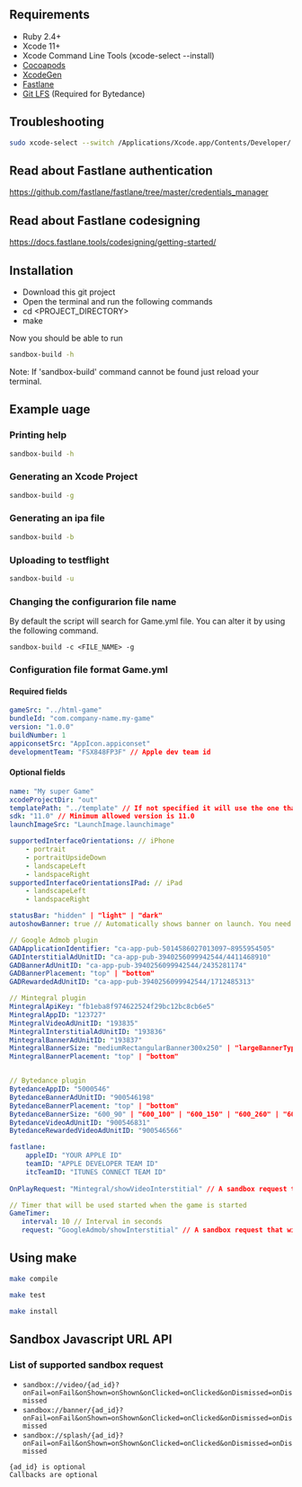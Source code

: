 
## Requirements
- Ruby 2.4+
- Xcode 11+
- Xcode Command Line Tools (xcode-select --install)
- [Cocoapods](https://cocoapods.org/)
- [XcodeGen](https://github.com/yonaskolb/XcodeGen)
- [Fastlane](https://fastlane.tools/)
- [Git LFS](https://git-lfs.github.com/) (Required for Bytedance)

## Troubleshooting
``` sh
sudo xcode-select --switch /Applications/Xcode.app/Contents/Developer/
```

## Read about Fastlane authentication
https://github.com/fastlane/fastlane/tree/master/credentials_manager

## Read about Fastlane codesigning
https://docs.fastlane.tools/codesigning/getting-started/

## Installation
- Download this git project
- Open the terminal and run the following commands
- cd <PROJECT_DIRECTORY>
- make

Now you should be able to run 
``` sh
sandbox-build -h
```
Note: If 'sandbox-build' command cannot be found just reload your terminal.

## Example uage
### Printing help
``` sh
sandbox-build -h
```
### Generating an Xcode Project
``` sh
sandbox-build -g
```

### Generating an ipa file
``` sh
sandbox-build -b
```

### Uploading to testflight
``` sh
sandbox-build -u
```

### Changing the configurarion file name
By default the script will search for Game.yml file. You can alter it by using the following command.
```
sandbox-build -c <FILE_NAME> -g
```

### Configuration file format Game.yml
#### Required fields
```yml
gameSrc: "../html-game"
bundleId: "com.company-name.my-game"
version: "1.0.0" 
buildNumber: 1
appiconsetSrc: "AppIcon.appiconset"
developmentTeam: "FSX848FP3F" // Apple dev team id
```

#### Optional fields
```yml
name: "My super Game"
xcodeProjectDir: "out" 
templatePath: "../template" // If not specified it will use the one that was installed during "make install" or "make"
sdk: "11.0" // Minimum allowed version is 11.0
launchImageSrc: "LaunchImage.launchimage"

supportedInterfaceOrientations: // iPhone
    - portrait
    - portraitUpsideDown
    - landscapeLeft
    - landspaceRight
supportedInterfaceOrientationsIPad: // iPad
    - landscapeLeft
    - landspaceRight

statusBar: "hidden" | "light" | "dark"
autoshowBanner: true // Automatically shows banner on launch. You need to have only one active ad banner id, otherwise it will use the first it finds.

// Google Admob plugin
GADApplicationIdentifier: "ca-app-pub-5014586027013097~8955954505"
GADInterstitialAdUnitID: "ca-app-pub-3940256099942544/4411468910"
GADBannerAdUnitID: "ca-app-pub-3940256099942544/2435281174"
GADBannerPlacement: "top" | "bottom"
GADRewardedAdUnitID: "ca-app-pub-3940256099942544/1712485313"

// Mintegral plugin
MintegralApiKey: "fb1eba8f974622524f29bc12bc8cb6e5"
MintegralAppID: "123727"
MintegralVideoAdUnitID: "193835"
MintegralInterstitialAdUnitID: "193836"
MintegralBannerAdUnitID: "193837"
MintegralBannerSize: "mediumRectangularBanner300x250" | "largeBannerType320x90" | "smartBannerType" | "standardBannerType320x50"
MintegralBannerPlacement: "top" | "bottom"


// Bytedance plugin
BytedanceAppID: "5000546"
BytedanceBannerAdUnitID: "900546198"
BytedanceBannerPlacement: "top" | "bottom"
BytedanceBannerSize: "600_90" | "600_100" | "600_150" | "600_260" | "600_286" | "600_300" | "600_388" | "600_400"
BytedanceVideoAdUnitID: "900546831"
BytedanceRewardedVideoAdUnitID: "900546566"

fastlane:
    appleID: "YOUR APPLE ID"
    teamID: "APPLE DEVELOPER TEAM ID"
    itcTeamID: "ITUNES CONNECT TEAM ID"
    
OnPlayRequest: "Mintegral/showVideoInterstitial" // A sandbox request that will be called on "play"

// Timer that will be used started when the game is started
GameTimer:
   interval: 10 // Interval in seconds
   request: "GoogleAdmob/showInterstitial" // A sandbox request that will be called every 10 seconds

```

## Using make
```sh
make compile
```
```sh
make test
```
```sh
make install
```

## Sandbox Javascript URL API
### List of supported sandbox request
- ```sandbox://video/{ad_id}?onFail=onFail&onShown=onShown&onClicked=onClicked&onDismissed=onDismissed```
- ```sandbox://banner/{ad_id}?onFail=onFail&onShown=onShown&onClicked=onClicked&onDismissed=onDismissed```
- ```sandbox://splash/{ad_id}?onFail=onFail&onShown=onShown&onClicked=onClicked&onDismissed=onDismissed```
```
{ad_id} is optional
Callbacks are optional
```

